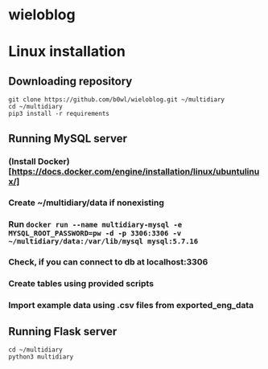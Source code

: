 # wieloblog



# Linux installation

## Downloading repository

```
git clone https://github.com/b0wl/wieloblog.git ~/multidiary
cd ~/multidiary
pip3 install -r requirements
```

## Running MySQL server

### (Install Docker)[https://docs.docker.com/engine/installation/linux/ubuntulinux/]
### Create ~/multidiary/data if nonexisting
### Run `docker run --name multidiary-mysql -e MYSQL_ROOT_PASSWORD=pw -d -p 3306:3306 -v ~/multidiary/data:/var/lib/mysql mysql:5.7.16`
### Check, if you can connect to db at localhost:3306
### Create tables using provided scripts
### Import example data using .csv files from exported_eng_data

## Running Flask server

```
cd ~/multidiary
python3 multidiary
```